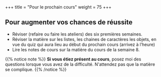 +++
title = "Pour le prochain cours"
weight = 75
+++

## Pour augmenter vos chances de réussite

- Réviser (refaire ou faire les ateliers) des six premières semaines.
- Réviser la matière sur les listes, les chaines de caractères les objets, en vue du quiz qui aura lieu au début du prochain cours (arrivez à l’heure)
- Lire les notes de cours sur la matière du cours de la semaine 8.


{{% notice note %}}
**Si vous étiez présent au cours**, posez moi des questions lorsque vous avez de la difficulté. N'attendez pas que la matière se complique.
{{% /notice %}}
